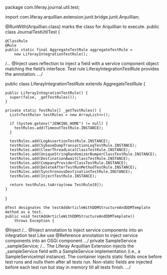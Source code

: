 package com.liferay.journal.util.test;

import com.liferay.arquillian.extension.junit.bridge.junit.Arquillian;

@RunWith(Arquillian.class) marks the class for Arquillian to execute.
public class JournalTestUtilTest {

	@ClassRule
	@Rule
	public static final AggregateTestRule aggregateTestRule =
		new LiferayIntegrationTestRule();

  /...
  @Inject uses reflection to inject a field with a service component object matching the field’s interface.
  Test rule LiferayIntegrationTestRule provides the annotation.
  .../
  
  public class LiferayIntegrationTestRule extends AggregateTestRule {

    public LiferayIntegrationTestRule() {
      super(false, _getTestRules());
    }

    private static TestRule[] _getTestRules() {
      List<TestRule> testRules = new ArrayList<>();

      if (System.getenv("JENKINS_HOME") != null) {
        testRules.add(TimeoutTestRule.INSTANCE);
      }

      testRules.add(LogAssertionTestRule.INSTANCE);
      testRules.add(SybaseDumpTransactionLogTestRule.INSTANCE);
      testRules.add(ClearThreadLocalClassTestRule.INSTANCE);
      testRules.add(UniqueStringRandomizerBumperClassTestRule.INSTANCE);
      testRules.add(DestinationAwaitClassTestRule.INSTANCE);
      testRules.add(CompanyProviderClassTestRule.INSTANCE);
      testRules.add(DeleteAfterTestRunMethodTestRule.INSTANCE);
      testRules.add(SynchronousDestinationTestRule.INSTANCE);
      testRules.add(InjectTestRule.INSTANCE);

      return testRules.toArray(new TestRule[0]);
    }

  }

	@Test designates the testAddArticleWithDDMStructureAndDDMTemplate method as a test. 
	public void testAddArticleWithDDMStructureAndDDMTemplate()
		throws Exception {    

  
  @Inject
  /...
  @Inject annotation to inject service components into an integration test
  Like use @Reference annotation to inject service components into an OSGi component
  .../
  private SampleService _sampleService;
  /...
  The Liferay Arquillian Extension injects the _sampleService field with a SampleService implementation
  (i.e., a SampleServiceImpl instance).
  The container injects static fields once before test runs and nulls them after all tests run. 
  Non-static fields are injected before each test run but stay in memory till all tests finish.
  .../

